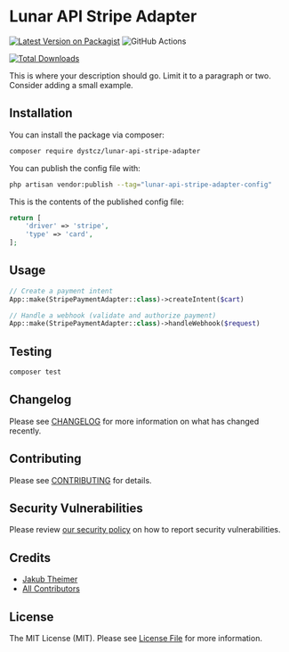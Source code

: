 # Lunar API Stripe Adapter

[![Latest Version on Packagist](https://img.shields.io/packagist/v/dystcz/lunar-api-stripe-adapter.svg?style=flat-square)](https://packagist.org/packages/dystcz/lunar-api-stripe-adapter)
![GitHub Actions](https://github.com/dystcz/lunar-api-stripe-adapter/actions/workflows/tests.yaml/badge.svg)

[![Total Downloads](https://img.shields.io/packagist/dt/dystcz/lunar-api-stripe-adapter.svg?style=flat-square)](https://packagist.org/packages/dystcz/lunar-api-stripe-adapter)

This is where your description should go. Limit it to a paragraph or two. Consider adding a small example.

## Installation

You can install the package via composer:

```bash
composer require dystcz/lunar-api-stripe-adapter
```

You can publish the config file with:

```bash
php artisan vendor:publish --tag="lunar-api-stripe-adapter-config"
```

This is the contents of the published config file:

```php
return [
    'driver' => 'stripe',
    'type' => 'card',
];
```

## Usage

```php
// Create a payment intent
App::make(StripePaymentAdapter::class)->createIntent($cart)

// Handle a webhook (validate and authorize payment)
App::make(StripePaymentAdapter::class)->handleWebhook($request)
```

## Testing

```bash
composer test
```

## Changelog

Please see [CHANGELOG](CHANGELOG.md) for more information on what has changed recently.

## Contributing

Please see [CONTRIBUTING](CONTRIBUTING.md) for details.

## Security Vulnerabilities

Please review [our security policy](../../security/policy) on how to report security vulnerabilities.

## Credits

- [Jakub Theimer](https://github.com/dystcz)
- [All Contributors](../../contributors)

## License

The MIT License (MIT). Please see [License File](LICENSE.md) for more information.
